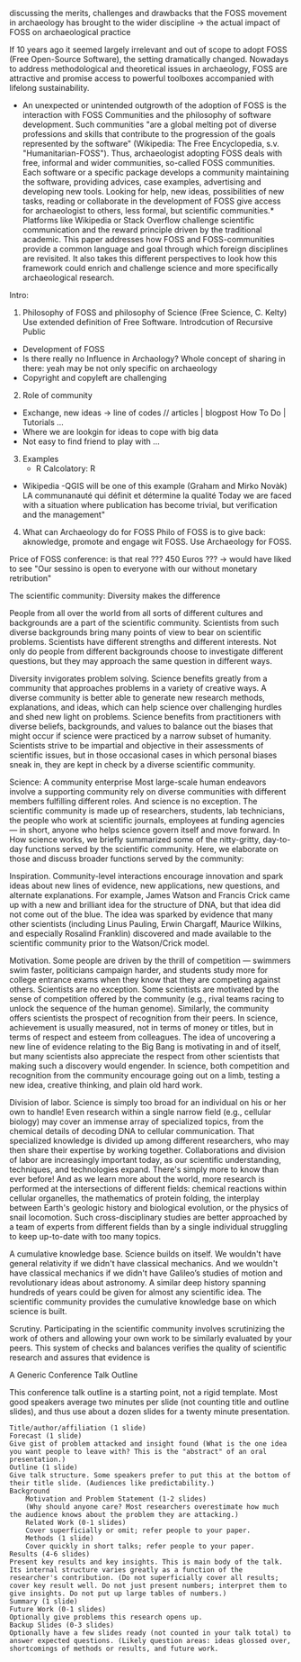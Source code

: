 discussing the merits, challenges and drawbacks that the FOSS movement in archaeology has brought to the wider discipline
 ->  the actual impact of FOSS on archaeological practice


If 10 years ago it seemed largely irrelevant and out of scope to adopt FOSS (Free Open-Source Software), the setting dramatically changed. Nowadays to address methodological and theoretical issues in archaeology, FOSS are attractive and promise access to powerful toolboxes accompanied with lifelong sustainability. 
* An unexpected or unintended outgrowth of the adoption of FOSS is the interaction with FOSS Communities and the philosophy of software development. Such communities "are a global melting pot of diverse professions and skills that contribute to the progression of the goals represented by the software" (Wikipedia: The Free Encyclopedia, s.v. "Humanitarian-FOSS"). Thus, archaeologist adopting FOSS deals with free, informal and wider communities, so-called FOSS communities. Each software or a specific package develops a community maintaining the software, providing advices, case examples, advertising and developing new tools. Looking for help, new ideas, possibilities of new tasks, reading or collaborate in the development of FOSS give access for archaeologist to others, less formal, but scientific communities.*
Platforms like Wikipedia or Stack Overflow challenge scientific communication and the reward principle driven by the traditional academic. This paper addresses how FOSS and FOSS-communities provide a common language and goal through which foreign disciplines are revisited. It also takes this different perspectives to look how this framework could enrich and challenge science and more specifically archaeological research.




Intro:
1) Philosophy of FOSS and philosophy of Science (Free Science, C. Kelty)
Use extended definition of Free Software. Introdcution of Recursive Public
 - Development of FOSS
 -  Is there really no Influence in Archaology? Whole concept of sharing in there: yeah may be not only specific on archaeology
 - Copyright and copyleft are challenging

2) Role of community 
 - Exchange, new ideas -> line of codes // articles | blogpost How To Do | Tutorials ...
 - Where we are lookgin for ideas to cope with big data
 - Not easy to find friend to play with ...

3) Examples
   - R 
Calcolatory: R 
  - Wikipedia 
  -QGIS will be one of this example
(Graham and Mirko Novàk)
LA communanauté qui définit et détermine la qualité
Today we are faced with a situation where publication has become trivial, but verification and the management"

4) What can Archaeology do for FOSS
Philo of FOSS is to give back: aknowledge, promote and engage wit FOSS. Use Archaeology for FOSS.

Price of FOSS conference: is that real ??? 450 Euros ???
-> would have  liked to see "Our sessino is open to everyone with our without monetary retribution"





The scientific community: Diversity makes the difference

People from all over the world from all sorts of different cultures and backgrounds are a part of the scientific community.  Scientists from such diverse backgrounds bring many points of view to bear on scientific problems.  Scientists have different strengths and different interests. Not only do people from different backgrounds choose to investigate different questions, but they may approach the same question in different ways. 

Diversity invigorates problem solving. 
Science benefits greatly from a community that approaches problems in a variety of creative ways. A diverse community is better able to generate new research methods, explanations, and ideas, which can help science over challenging hurdles and shed new light on problems. Science benefits from practitioners with diverse beliefs, backgrounds, and values to balance out the biases that might occur if science were practiced by a narrow subset of humanity. Scientists strive to be impartial and objective in their assessments of scientific issues, but in those occasional cases in which personal biases sneak in, they are kept in check by a diverse scientific community.


Science: A community enterprise
Most large-scale human endeavors involve a supporting community rely on diverse communities with different members fulfilling different roles. And science is no exception. The scientific community is made up of researchers, students, lab technicians, the people who work at scientific journals, employees at funding agencies — in short, anyone who helps science govern itself and move forward.
In How science works, we briefly summarized some of the nitty-gritty, day-to-day functions served by the scientific community. Here, we elaborate on those and discuss broader functions served by the community:


Inspiration. 
Community-level interactions encourage innovation and spark ideas about new lines of evidence, new applications, new questions, and alternate explanations. For example, James Watson and Francis Crick came up with a new and brilliant idea for the structure of DNA, but that idea did not come out of the blue. The idea was sparked by evidence that many other scientists (including Linus Pauling, Erwin Chargaff, Maurice Wilkins, and especially Rosalind Franklin) discovered and made available to the scientific community prior to the Watson/Crick model.


Motivation.
 Some people are driven by the thrill of competition — swimmers swim faster, politicians campaign harder, and students study more for college entrance exams when they know that they are competing against others. Scientists are no exception. Some scientists are motivated by the sense of competition offered by the community (e.g., rival teams racing to unlock the sequence of the human genome). Similarly, the community offers scientists the prospect of recognition from their peers. In science, achievement is usually measured, not in terms of money or titles, but in terms of respect and esteem from colleagues. The idea of uncovering a new line of evidence relating to the Big Bang is motivating in and of itself, but many scientists also appreciate the respect from other scientists that making such a discovery would engender. In science, both competition and recognition from the community encourage going out on a limb, testing a new idea, creative thinking, and plain old hard work.

			
				

Division of labor.
 Science is simply too broad for an individual on his or her own to handle! Even research within a single narrow field (e.g., cellular biology) may cover an immense array of specialized topics, from the chemical details of decoding DNA to cellular communication. That specialized knowledge is divided up among different researchers, who may then share their expertise by working together. Collaborations and division of labor are increasingly important today, as our scientific understanding, techniques, and technologies expand. There's simply more to know than ever before! And as we learn more about the world, more research is performed at the intersections of different fields: chemical reactions within cellular organelles, the mathematics of protein folding, the interplay between Earth's geologic history and biological evolution, or the physics of snail locomotion. Such cross-disciplinary studies are better approached by a team of experts from different fields than by a single individual struggling to keep up-to-date with too many topics.


A cumulative knowledge base. 
Science builds on itself. We wouldn't have general relativity if we didn't have classical mechanics. And we wouldn't have classical mechanics if we didn't have Galileo’s studies of motion and revolutionary ideas about astronomy. A similar deep history spanning hundreds of years could be given for almost any scientific idea. The scientific community provides the cumulative knowledge base on which science is built.

Scrutiny. 
Participating in the scientific community involves scrutinizing the work of others and allowing your own work to be similarly evaluated by your peers. This system of checks and balances verifies the quality of scientific research and assures that evidence is 




A Generic Conference Talk Outline

This conference talk outline is a starting point, not a rigid template. Most good speakers average two minutes per slide (not counting title and outline slides), and thus use about a dozen slides for a twenty minute presentation.

    Title/author/affiliation (1 slide)
    Forecast (1 slide)
    Give gist of problem attacked and insight found (What is the one idea you want people to leave with? This is the "abstract" of an oral presentation.)
    Outline (1 slide)
    Give talk structure. Some speakers prefer to put this at the bottom of their title slide. (Audiences like predictability.)
    Background
        Motivation and Problem Statement (1-2 slides)
        (Why should anyone care? Most researchers overestimate how much the audience knows about the problem they are attacking.)
        Related Work (0-1 slides)
        Cover superficially or omit; refer people to your paper.
        Methods (1 slide)
        Cover quickly in short talks; refer people to your paper. 
    Results (4-6 slides)
    Present key results and key insights. This is main body of the talk. Its internal structure varies greatly as a function of the researcher's contribution. (Do not superficially cover all results; cover key result well. Do not just present numbers; interpret them to give insights. Do not put up large tables of numbers.)
    Summary (1 slide)
    Future Work (0-1 slides)
    Optionally give problems this research opens up.
    Backup Slides (0-3 slides)
    Optionally have a few slides ready (not counted in your talk total) to answer expected questions. (Likely question areas: ideas glossed over, shortcomings of methods or results, and future work.